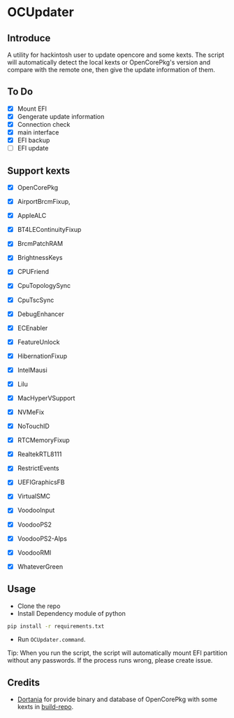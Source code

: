 # OCUpdater
## Introduce

A utility for hackintosh user to update opencore and some kexts. The script will automatically detect the local kexts or OpenCorePkg's version and compare with the remote one, then give the update information of them.

## To Do

- [x] Mount EFI
- [x] Gengerate update information
- [x] Connection check
- [x] main interface
- [x] EFI backup 
- [ ] EFI update

## Support kexts

- [x] OpenCorePkg

- [x] AirportBrcmFixup,

- [x] AppleALC

- [x] BT4LEContinuityFixup

- [x] BrcmPatchRAM

- [x] BrightnessKeys

- [x] CPUFriend

- [x] CpuTopologySync

- [x] CpuTscSync

- [x] DebugEnhancer

- [x] ECEnabler

- [x] FeatureUnlock

- [x] HibernationFixup

- [x] IntelMausi

- [x] Lilu

- [x] MacHyperVSupport

- [x] NVMeFix

- [x] NoTouchID

- [x] RTCMemoryFixup

- [x] RealtekRTL8111

- [x] RestrictEvents

- [x] UEFIGraphicsFB

- [x] VirtualSMC

- [x] VoodooInput

- [x] VoodooPS2

- [x] VoodooPS2-Alps

- [x] VoodooRMI

- [x] WhateverGreen

## Usage

- Clone the repo 
- Install Dependency module of python

````bash
pip install -r requirements.txt
````

- Run `OCUpdater.command`.

Tip: When you run the script, the script will automatically mount EFI partition without any passwords. If the process runs wrong, please create issue.

## Credits

- [Dortania](https://github.com/dortania) for provide binary and database of OpenCorePkg with some kexts in [build-repo](https://github.com/dortania/build-repo/tree/builds).
